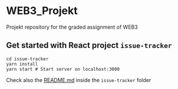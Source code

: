 # WEB3_Projekt

Projekt repository for the graded assignment of WEB3

## Get started with React project `issue-tracker`

```
cd issue-tracker
yarn install
yarn start # Start server on localhost:3000
```

Check also the [README.md](issue-tracker/README.md) inside the `issue-tracker` folder

